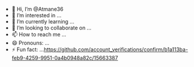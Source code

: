 - 👋 Hi, I’m @Atmane36
- 👀 I’m interested in ...
- 🌱 I’m currently learning ...
- 💞️ I’m looking to collaborate on ...
- 📫 How to reach me ...
- 😄 Pronouns: ...
- ⚡ Fun fact: ...https://github.com/account_verifications/confirm/b1a113ba-feb9-4259-9951-0a4b0948a82c/15663387

<!---
Atmane36/Atmane36 is a ✨ special ✨ repository because its `README.md` (this file) appears on your GitHub profile.
You can click the Preview link to take a look at your changes.
--->
